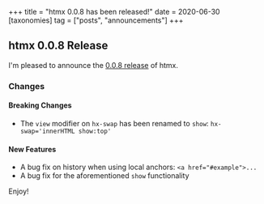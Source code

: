 +++
title = "htmx 0.0.8 has been released!"
date = 2020-06-30
[taxonomies]
tag = ["posts", "announcements"]
+++

## htmx 0.0.8 Release

I'm pleased to announce the [0.0.8 release](https://unpkg.com/browse/htmx.org@0.0.8/) of htmx.

### Changes

#### Breaking Changes

- The `view` modifier on `hx-swap` has been renamed to `show`: `hx-swap='innerHTML show:top'`

#### New Features

- A bug fix on history when using local anchors: `<a href="#example">...`
- A bug fix for the aforementioned `show` functionality

Enjoy!
